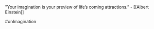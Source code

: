 "Your imagination is your preview of life’s coming attractions.” - [[Albert Einstein]] 

#onImagination
